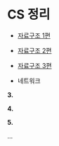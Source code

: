 # CS 정리

* [자료구조 1편](./자료구조/readme.md)
* [자료구조 2편](./자료구조/자료구조(2)/readme.md)
* [자료구조 3편](./자료구조/자료구조(3)/readme.md)

* 네트워크

**3.**

**4.**

**5.**

...
